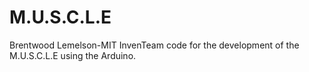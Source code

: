 # M.U.S.C.L.E
Brentwood Lemelson-MIT InvenTeam code for the development of the M.U.S.C.L.E using the Arduino. 
